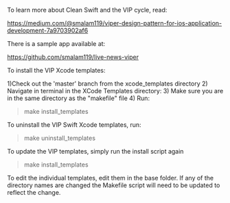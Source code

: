 To learn more about Clean Swift and the VIP cycle, read:

https://medium.com/@smalam119/viper-design-pattern-for-ios-application-development-7a9703902af6

There is a sample app available at:

https://github.com/smalam119/live-news-viper

To install the VIP Xcode templates:

1)Check out the 'master' branch from the xcode_templates directory 
2) Navigate in terminal in the XCode Templates directory:
3) Make sure you are in the same directory as the "makefile" file
4) Run:

> make install_templates

To uninstall the VIP Swift Xcode templates, run:

> make uninstall_templates

To update the VIP templates, simply run the install script again

> make install_templates


To edit the individual templates, edit them in the base folder. If any of the directory names are changed the Makefile script will need to be updated to reflect the change. 
